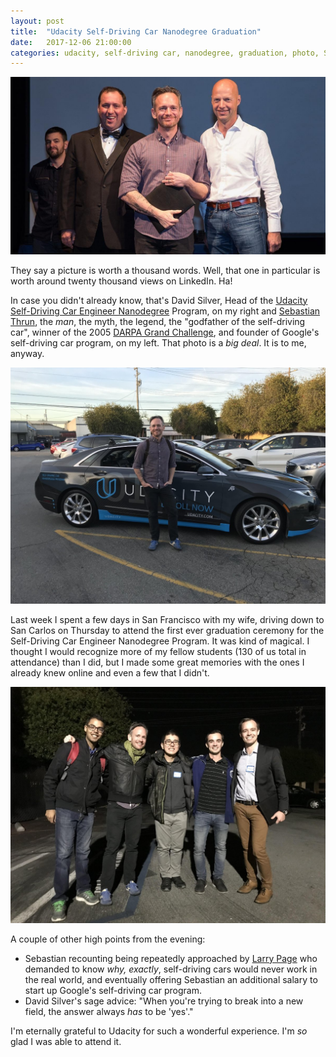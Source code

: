 ```yaml
---
layout: post
title:  "Udacity Self-Driving Car Nanodegree Graduation"
date:   2017-12-06 21:00:00 
categories: udacity, self-driving car, nanodegree, graduation, photo, Sebastian Thrun, David Silver
---
```


![THE photo](https://github.com/jeremy-shannon/jeremy-shannon.github.io/blob/master/images/graduation_photo/graduation_photo.jpg?raw=true)

They say a picture is worth a thousand words. Well, that one in particular is worth around twenty thousand views on LinkedIn. Ha!

In case you didn't already know, that's David Silver, Head of the [Udacity Self-Driving Car Engineer Nanodegree](https://udacity.com/drive) Program, on my right and [Sebastian Thrun](https://en.wikipedia.org/wiki/Sebastian_Thrun), the *man*, the myth, the legend, the "godfather of the self-driving car", winner of the 2005 [DARPA Grand Challenge](https://en.wikipedia.org/wiki/DARPA_Grand_Challenge), and founder of Google's self-driving car program, on my left. That photo is a *big deal*. It is to me, anyway.

![Jeremy and Carla](https://github.com/jeremy-shannon/jeremy-shannon.github.io/blob/master/images/graduation_photo/jeremy_carla.jpg?raw=true)

Last week I spent a few days in San Francisco with my wife, driving down to San Carlos on Thursday to attend the first ever graduation ceremony for the Self-Driving Car Engineer Nanodegree Program. It was kind of magical. I thought I would recognize more of my fellow students (130 of us total in attendance) than I did, but I made some great memories with the ones I already knew online and even a few that I didn't. 

![New friends](https://github.com/jeremy-shannon/jeremy-shannon.github.io/blob/master/images/graduation_photo/new_friends.jpg?raw=true)

A couple of other high points from the evening: 

- Sebastian recounting being repeatedly approached by [Larry Page](https://en.wikipedia.org/wiki/Larry_Page) who demanded to know *why, exactly*, self-driving cars would never work in the real world, and eventually offering Sebastian an additional salary to start up Google's self-driving car program.
- David Silver's sage advice: "When you're trying to break into a new field, the answer always *has* to be 'yes'."

I'm eternally grateful to Udacity for such a wonderful experience. I'm *so* glad I was able to attend it.


